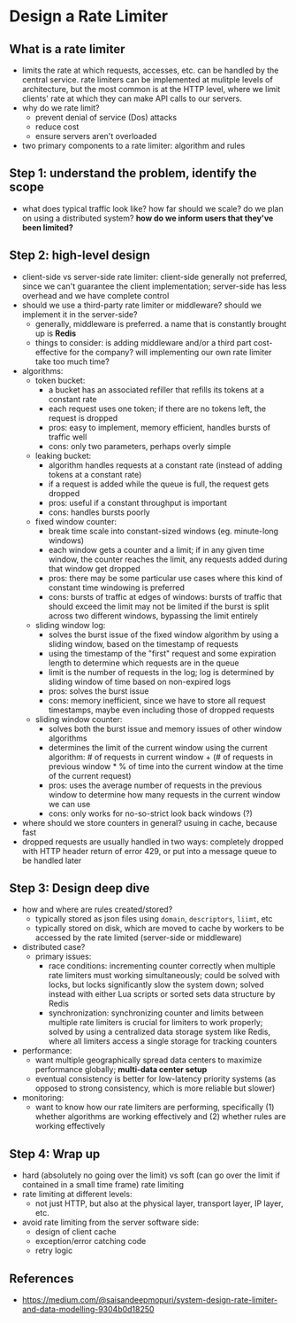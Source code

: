 # Design a Rate Limiter 

## What is a rate limiter
* limits the rate at which requests, accesses, etc. can be handled by the central service. rate limiters can be implemented at mulitple levels of architecture, but the most common is at the HTTP level, where we limit clients' rate at which they can make API calls to our servers.
* why do we rate limit?
  * prevent denial of service (Dos) attacks
  * reduce cost
  * ensure servers aren't overloaded 
* two primary components to a rate limiter: algorithm and rules

## Step 1: understand the problem, identify the scope
* what does typical traffic look like? how far should we scale? do we plan on using a distributed system? **how do we inform users that they've been limited?**

## Step 2: high-level design
* client-side vs server-side rate limiter: client-side generally not preferred, since we can't guarantee the client implementation; server-side has less overhead and we have complete control
* should we use a third-party rate limiter or middleware? should we implement it in the server-side?
  * generally, middleware is preferred. a name that is constantly brought up is **Redis**
  * things to consider: is adding middleware and/or a third part cost-effective for the company? will implementing our own rate limiter take too much time? 
* algorithms:
  * token bucket: 
    * a bucket has an associated refiller that refills its tokens at a constant rate
    * each request uses one token; if there are no tokens left, the request is dropped
    * pros: easy to implement, memory efficient, handles bursts of traffic well
    * cons: only two parameters, perhaps overly simple 
  * leaking bucket: 
    * algorithm handles requests at a constant rate (instead of adding tokens at a constant rate)
    * if a request is added while the queue is full, the request gets dropped
    * pros: useful if a constant throughput is important
    * cons: handles bursts poorly
  * fixed window counter:
    * break time scale into constant-sized windows (eg. minute-long windows)
    * each window gets a counter and a limit; if in any given time window, the counter reaches the limit, any requests added during that window get dropped
    * pros: there may be some particular use cases where this kind of constant time windowing is preferred
    * cons: bursts of traffic at edges of windows: bursts of traffic that should exceed the limit may not be limited if the burst is split across two different windows, bypassing the limit entirely
  * sliding window log:
    * solves the burst issue of the fixed window algorithm by using a sliding window, based on the timestamp of requests
    * using the timestamp of the "first" request and some expiration length to determine which requests are in the queue
    * limit is the number of requests in the log; log is determined by sliding window of time based on non-expired logs 
    * pros: solves the burst issue
    * cons: memory inefficient, since we have to store all request timestamps, maybe even including those of dropped requests
  * sliding window counter:
    * solves both the burst issue and memory issues of other window algorithms
    * determines the limit of the current window using the current algorithm: # of requests in current window + (# of requests in previous window * % of time into the current window at the time of the current request)
    * pros: uses the average number of requests in the previous window to determine how many requests in the current window we can use
    * cons: only works for no-so-strict look back windows (?) 
* where should we store counters in general? usuing in cache, because fast  
* dropped requests are usually handled in two ways: completely dropped with HTTP header return of error 429, or put into a message queue to be handled later 

## Step 3: Design deep dive
* how and where are rules created/stored?
  * typically stored as json files using `domain`, `descriptors`, `liimt`, etc
  * typically stored on disk, which are moved to cache by workers to be accessed by the rate limited (server-side or middleware)
* distributed case?
  * primary issues:
    * race conditions: incrementing counter correctly when multiple rate limiters must working simultaneously; could be solved with locks, but locks significantly slow the system down; solved instead with either Lua scripts or sorted sets data structure by Redis 
    * synchronization: synchronizing counter and limits between multiple rate limiters is crucial for limiters to work properly; solved by using a centralized data storage system like Redis, where all limiters access a single storage for tracking counters 
* performance:
  * want multiple geographically spread data centers to maximize performance globally; **multi-data center setup**
  * eventual consistency is better for low-latency priority systems (as opposed to strong consistency, which is more reliable but slower)
* monitoring:
  * want to know how our rate limiters are performing, specifically (1) whether algorithms are working effectively and (2) whether rules are working effectively 

## Step 4: Wrap up 
* hard (absolutely no going over the limit) vs soft (can go over the limit if contained in a small time frame) rate limiting
* rate limiting at different levels:
  * not just HTTP, but also at the physical layer, transport layer, IP layer, etc.
* avoid rate limiting from the server software side:
  * design of client cache
  * exception/error catching code
  * retry logic 


## References 

* https://medium.com/@saisandeepmopuri/system-design-rate-limiter-and-data-modelling-9304b0d18250 
